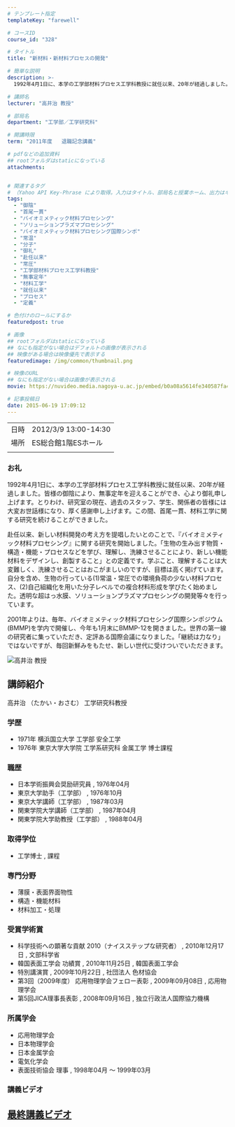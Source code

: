 ```yaml
---
# テンプレート指定
templateKey: "farewell"

# コースID
course_id: "328"

# タイトル
title: "新材料・新材料プロセスの開発"

# 簡単な説明
description: >-
  1992年4月1日に、本学の工学部材料プロセス工学科教授に就任以来、20年が経過しました。皆様の御陰により、無事定年を迎えることができ、心より御礼申し上げます。とりわけ、研究室の現在、過去のスタッフ、学生、関係者の皆様には大変お世話様になり、厚く感謝申し上げます。この間、首尾一貫、材料工学に関する研究を続けることができました。 赴任以来、新しい材料開発の考え方を提唱したいとのことで、『バイ ....

# 講師名
lecturer: "高井治 教授"

# 部局名
department: "工学部／工学研究科"

# 開講時限
term: "2011年度	退職記念講義"

# pdfなどの追加資料
## rootフォルダはstaticになっている
attachments:


# 関連するタグ
# （Yahoo API Key-Phrase により取得。入力はタイトル、部局名と授業ホーム、出力はキーフレーズ（tags））
tags:
  - "御陰"
  - "首尾一貫"
  - "バイオミメティック材料プロセシング"
  - "ソリューションプラズマプロセシング"
  - "バイオミメティック材料プロセシング国際シンポ"
  - "常温"
  - "分子"
  - "御礼"
  - "赴任以来"
  - "常圧"
  - "工学部材料プロセス工学科教授"
  - "無事定年"
  - "材料工学"
  - "就任以来"
  - "プロセス"
  - "定義"

# 色付けのロールにするか
featuredpost: true

# 画像
## rootフォルダはstaticになっている
## なにも指定がない場合はデフォルトの画像が表示される
## 映像がある場合は映像優先で表示する
featuredimage: /img/common/thumbnail.png

# 映像のURL
## なにも指定がない場合は画像が表示される
movie: https://nuvideo.media.nagoya-u.ac.jp/embed/b0a08a5614fe340587fa42c868e81289b3be36dd

# 記事投稿日
date: 2015-06-19 17:09:12
---
```


|   |   |
|---|---|
| 日時 | 2012/3/9  13:00-14:30 |
| 場所 | ES総合館1階ESホール |
|   |   |


### お礼

1992年4月1日に、本学の工学部材料プロセス工学科教授に就任以来、20年が経過しました。皆様の御陰により、無事定年を迎えることができ、心より御礼申し上げます。とりわけ、研究室の現在、過去のスタッフ、学生、関係者の皆様には大変お世話様になり、厚く感謝申し上げます。この間、首尾一貫、材料工学に関する研究を続けることができました。

赴任以来、新しい材料開発の考え方を提唱したいとのことで、『バイオミメティック材料プロセシング』に関する研究を開始しました。「生物の生み出す物質・構造・機能・プロセスなどを学び、理解し、洗練させることにより、新しい機能材料をデザインし、創製すること」との定義です。学ぶこと、理解することは大変難しく、洗練させることはおこがましいのですが、目標は高く掲げています。自分を含め、生物の行っている(1)常温・常圧での環境負荷の少ない材料プロセス、(2)自己組織化を用いた分子レベルでの複合材料形成を学びたく始めました。透明な超はっ水膜、ソリューションプラズマプロセシングの開発等々を行っています。

2001年よりは、毎年、バイオミメティック材料プロセシング国際シンポジウム(BMMP)を学内で開催し、今年も1月末にBMMP-12を開きました。世界の第一線の研究者に集っていただき、定評ある国際会議になりました。「継続は力なり」ではないですが、毎回新鮮みをもたせ、新しい世代に受けついでいただきます。


![高井治 教授](https://ocw.nagoya-u.jp/files/328/s_takai.png) 

## 講師紹介

高井治 （たかい・おさむ） 工学研究科教授

### 学歴

* 1971年 横浜国立大学 工学部 安全工学
* 1976年 東京大学大学院 工学系研究科 金属工学 博士課程

### 職歴

* 日本学術振興会奨励研究員 , 1976年04月
* 東京大学助手（工学部） , 1976年10月
* 東京大学講師（工学部） , 1987年03月
* 関東学院大学講師（工学部） , 1987年04月
* 関東学院大学助教授（工学部） , 1988年04月

### 取得学位

* 工学博士 , 課程

### 専門分野

* 薄膜・表面界面物性
* 構造・機能材料
* 材料加工・処理

### 受賞学術賞

* 科学技術への顕著な貢献 2010（ナイスステップな研究者） , 2010年12月17日 , 文部科学省
* 韓国表面工学会 功績賞 , 2010年11月25日 , 韓国表面工学会
* 特別講演賞 , 2009年10月22日 , 社団法人 色材協会
* 第3回（2009年度） 応用物理学会フェロー表彰 , 2009年09月08日 , 応用物理学会
* 第5回JICA理事長表彰 , 2008年09月16日 , 独立行政法人国際協力機構

### 所属学会

* 応用物理学会
* 日本物理学会
* 日本金属学会
* 電気化学会
* 表面技術協会 理事 , 1998年04月 〜 1999年03月


### 講義ビデオ

<a href="https://nuvideo.media.nagoya-u.ac.jp/embed/b0a08a5614fe340587fa42c868e81289b3be36dd" target="blank">最終講義ビデオ</a>
-----